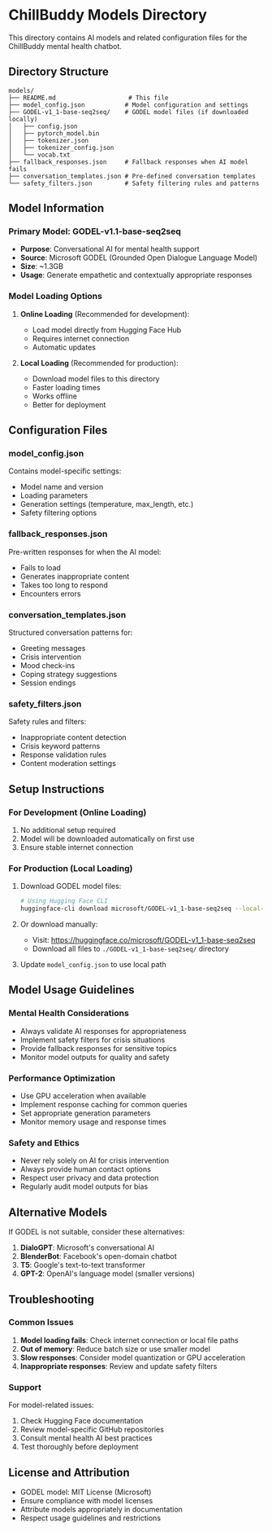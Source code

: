 # ChillBuddy Models Directory

This directory contains AI models and related configuration files for the ChillBuddy mental health chatbot.

## Directory Structure

```
models/
├── README.md                    # This file
├── model_config.json           # Model configuration and settings
├── GODEL-v1_1-base-seq2seq/    # GODEL model files (if downloaded locally)
│   ├── config.json
│   ├── pytorch_model.bin
│   ├── tokenizer.json
│   ├── tokenizer_config.json
│   └── vocab.txt
├── fallback_responses.json     # Fallback responses when AI model fails
├── conversation_templates.json # Pre-defined conversation templates
└── safety_filters.json         # Safety filtering rules and patterns
```

## Model Information

### Primary Model: GODEL-v1.1-base-seq2seq
- **Purpose**: Conversational AI for mental health support
- **Source**: Microsoft GODEL (Grounded Open Dialogue Language Model)
- **Size**: ~1.3GB
- **Usage**: Generate empathetic and contextually appropriate responses

### Model Loading Options

1. **Online Loading** (Recommended for development):
   - Load model directly from Hugging Face Hub
   - Requires internet connection
   - Automatic updates

2. **Local Loading** (Recommended for production):
   - Download model files to this directory
   - Faster loading times
   - Works offline
   - Better for deployment

## Configuration Files

### model_config.json
Contains model-specific settings:
- Model name and version
- Loading parameters
- Generation settings (temperature, max_length, etc.)
- Safety filtering options

### fallback_responses.json
Pre-written responses for when the AI model:
- Fails to load
- Generates inappropriate content
- Takes too long to respond
- Encounters errors

### conversation_templates.json
Structured conversation patterns for:
- Greeting messages
- Crisis intervention
- Mood check-ins
- Coping strategy suggestions
- Session endings

### safety_filters.json
Safety rules and filters:
- Inappropriate content detection
- Crisis keyword patterns
- Response validation rules
- Content moderation settings

## Setup Instructions

### For Development (Online Loading)
1. No additional setup required
2. Model will be downloaded automatically on first use
3. Ensure stable internet connection

### For Production (Local Loading)
1. Download GODEL model files:
   ```bash
   # Using Hugging Face CLI
   huggingface-cli download microsoft/GODEL-v1_1-base-seq2seq --local-dir ./GODEL-v1_1-base-seq2seq
   ```

2. Or download manually:
   - Visit: https://huggingface.co/microsoft/GODEL-v1_1-base-seq2seq
   - Download all files to `./GODEL-v1_1-base-seq2seq/` directory

3. Update `model_config.json` to use local path

## Model Usage Guidelines

### Mental Health Considerations
- Always validate AI responses for appropriateness
- Implement safety filters for crisis situations
- Provide fallback responses for sensitive topics
- Monitor model outputs for quality and safety

### Performance Optimization
- Use GPU acceleration when available
- Implement response caching for common queries
- Set appropriate generation parameters
- Monitor memory usage and response times

### Safety and Ethics
- Never rely solely on AI for crisis intervention
- Always provide human contact options
- Respect user privacy and data protection
- Regularly audit model outputs for bias

## Alternative Models

If GODEL is not suitable, consider these alternatives:

1. **DialoGPT**: Microsoft's conversational AI
2. **BlenderBot**: Facebook's open-domain chatbot
3. **T5**: Google's text-to-text transformer
4. **GPT-2**: OpenAI's language model (smaller versions)

## Troubleshooting

### Common Issues
1. **Model loading fails**: Check internet connection or local file paths
2. **Out of memory**: Reduce batch size or use smaller model
3. **Slow responses**: Consider model quantization or GPU acceleration
4. **Inappropriate responses**: Review and update safety filters

### Support
For model-related issues:
1. Check Hugging Face documentation
2. Review model-specific GitHub repositories
3. Consult mental health AI best practices
4. Test thoroughly before deployment

## License and Attribution

- GODEL model: MIT License (Microsoft)
- Ensure compliance with model licenses
- Attribute models appropriately in documentation
- Respect usage guidelines and restrictions
